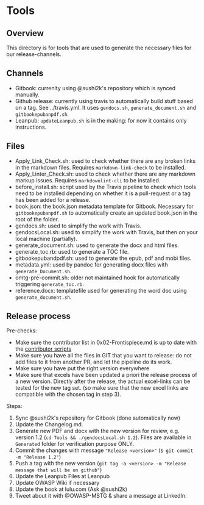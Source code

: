 # Tools

## Overview

This directory is for tools that are used to generate the necessary files for our release-channels.

## Channels

- Gitbook: currenlty using @sushi2k's repository which is synced manually.
- Github release: currently using travis to automatically build stuff based on a tag. See ../travis.yml. It uses `gendocs.sh`, `generate_document.sh` and `gitbookepubanpdf.sh`.
- Leanpub: `updateLeanpub.sh` is in the making: for now it contains only instructions.

## Files

- Apply_Link_Check.sh: used to check whether there are any broken links in the markdown files. Requires `markdown-link-check` to be installed.
- Apply_Linter_Check.sh: used to check whether there are any markdown markup issues. Requires `markdownlint-cli` to be installed.
- before_install.sh: script used by the Travis pipeline to check which tools need to be installed depending on whether it is a pull-request or a tag has been added for a release.
- book.json: the book.json metadata template for Gitbook. Necessary for `gitbookepubanpdf.sh` to automatically create an updated book.json in the root of the folder.
- gendocs.sh: used to simplify the work with Travis.
- gendocsLocal.sh: used to simplify the work with Travis, but then on your local machine (partially).
- generate_document.sh: used to generate the docx and html files.
- generate_toc.rb: used to generate a TOC file.
- gitbookepubandpdf.sh: used to generate the epub, pdf and mobi files.
- metadata.yml: used by pandoc for generating docx files with `generate_Document.sh`.
- omtg-pre-commit.sh: older not maintained hook for automatically triggering `generate_toc.rb`.
- reference.docx: templatefile used for generating the word doc using `generate_document.sh`.

## Release process

Pre-checks:

- Make sure the contributor list in 0x02-Frontispiece.md is up to date with the [contributor scripts](https://github.com/commjoen/contributors-mstg)
- Make sure you have all the files in GIT that you want to release: do not add files to it from another PR, and let the pipeline do its work.
- Make sure you have put the right version everywhere
- Make sure that excels have been updated a priori the release process of a new version. Directly after the release, the actual excel-links can be tested for the new tag set. (so make sure that the new excel links are compatible with the chosen tag in step 3).

Steps:

1. Sync @sushi2k's repository for Gitbook (done automatically now)
2. Update the Changelog.md.
3. Generate new PDF and docx with the new version for review, e.g. version 1.2 (`cd Tools && ./gendocsLocal.sh 1.2`). Files are available in `Generated` folder for verification purpose ONLY.
4. Commit the changes with message `"Release <version>"` (`$ git commit -m "Release 1.2"`)
5. Push a tag with the new version (`git tag -a <version> -m "Release message that will be on github"`)
6. Update the Leanpub Files at Leanpub
7. Update OWASP Wiki if necessary
8. Update the book at lulu.com (Ask @sushi2k)
9. Tweet about it with @OWASP-MSTG & share a message at LinkedIn.
